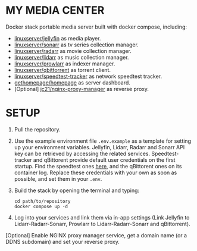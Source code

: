 # MY MEDIA CENTER
Docker stack portable media server built with docker compose, including:

- [linuxserver/jellyfin](https://docs.linuxserver.io/images/docker-jellyfin/) as media player.
- [linuxserver/sonarr](https://docs.linuxserver.io/images/docker-sonarr/?h=sonarr) as tv series collection manager.
- [linuxserver/radarr](https://docs.linuxserver.io/images/docker-radarr/?h=radarr) as movie collection manager.
- [linuxserver/lidarr](https://docs.linuxserver.io/images/docker-lidarr/?h=lidarr) as music collection manager.
- [linuxserver/prowlarr](https://docs.linuxserver.io/images/docker-prowlarr/?h=prowlarr) as indexer manager.
- [linuxserver/qbittorrent](https://docs.linuxserver.io/images/docker-qbittorrent/?h=qbittorrent) as torrent client.
- [linuxserver/speedtest-tracker](https://docs.linuxserver.io/images/docker-speedtest-tracker/?h=speedtest+tracker) as network speedtest tracker.
- [gethomepage/homepage](https://gethomepage.dev/latest/) as server dashboard.
- [Optional] [jc21/nginx-proxy-manager](https://nginxproxymanager.com/) as reverse proxy.

# SETUP
1) Pull the repository.
2) Use the example environment file `.env.example` as a template for setting up your environment variables. Jellyfin, Lidarr, Radarr and Sonarr API key can be retrieved by accessing the related services. Speedtest-tracker and qBittorent provide default user credentials on the first startup. Find the speedtest ones [here](https://docs.speedtest-tracker.dev/security/authentication), and the qBittorent ones on its container log. Replace these credentials with your own as soon as possible, and set them in your `.env`.
3) Build the stack by opening the terminal and typing:

    ```
    cd path/to/repository
    docker compose up -d
    ```

4) Log into your services and link them via in-app settings (Link Jellyfin to Lidarr-Radarr-Sonarr, Prowlarr to Lidarr-Radarr-Sonarr and qBittorrent). 

[Optional] Enable NGINX proxy manager service, get a domain name (or a DDNS subdomain) and set your reverse proxy.

